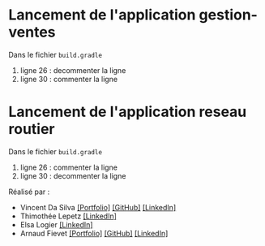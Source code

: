 # Lancement de l'application gestion-ventes
Dans le fichier `build.gradle`
1. ligne 26 : decommenter la ligne
2. ligne 30 : commenter la ligne

# Lancement de l'application reseau routier
Dans le fichier `build.gradle`
1. ligne 26 : commenter la ligne
2. ligne 30 : decommenter la ligne

Réalisé par :
- Vincent Da Silva [[Portfolio]](https://dasilvavincent.github.io/PortFolio/) [[GitHub]](https://github.com/DaSilvaVincent) [[LinkedIn]](https://www.linkedin.com/in/dasilva-vincent/)
- Thimothée Lepetz [[LinkedIn]](https://www.linkedin.com/in/thimothee-lepetz/)
- Elsa Logier [[LinkedIn]](https://www.linkedin.com/in/elsa-logier-2bb692254/)
- Arnaud Fievet [[Portfolio]](https://www.arnaud-fievet.fr/) [[GitHub]](https://github.com/Arnaud158) [[LinkedIn]](https://www.linkedin.com/in/arnaud-fievet/)
